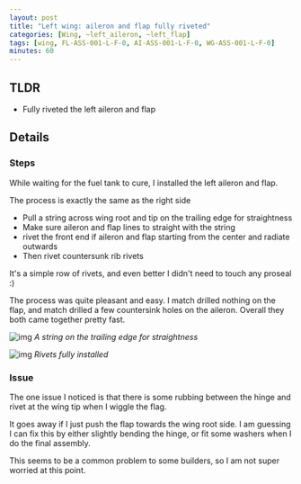 ```yaml
---
layout: post
title: "Left wing: aileron and flap fully riveted"
categories: [Wing, ~left_aileron, ~left_flap]
tags: [wing, FL-ASS-001-L-F-0, AI-ASS-001-L-F-0, WG-ASS-001-L-F-0]
minutes: 60
---
```


## TLDR

- Fully riveted the left aileron and flap

## Details

### Steps

While waiting for the fuel tank to cure, I installed the left aileron and flap.

The process is exactly the same as the right side

- Pull a string across wing root and tip on the trailing edge for straightness
- Make sure aileron and flap lines to straight with the string
- rivet the front end if aileron and flap starting from the center and radiate outwards
- Then rivet countersunk rib rivets

It's a simple row of rivets, and even better I didn't need to touch any proseal :)

The process was quite pleasant and easy. I match drilled nothing on the flap, and match drilled a few countersink holes on the aileron. Overall they both came together pretty fast.

![img](https://lh3.googleusercontent.com/pw/AP1GczNcLzCaC7-1E3rd8-W3hXaRfW8QlkDBf0IuL6kn4OKsW750u_5Eb6Blexkh8YyYRgbfx4mehBS8_BMuOirL72ZGzTP3XOfMk41MqezDva2TEvkMmY7_ouiwpqDG3857_DuhXi7IT5UzFezOAxB8qweNeg=w2174-h2888-s-no-gm?authuser=3)
_A string on the trailing edge for straightness_

![img](https://lh3.googleusercontent.com/pw/AP1GczNw6ZEJDNTpu0WIAV2zaecHHdzvonKZ4S7CIFaS2qf_j5IqizZ2c74vNXFoRUeWKbWDCyTAUOiX0AItJyST6c7HbiqY2-x7FVyDrb2nczdyrWJyvnQqD3fm16wAj6TwXJsNhryFAT_tuHsmYXSPaEW7nw=w3836-h2888-s-no-gm?authuser=3)
_Rivets fully installed_

### Issue

The one issue I noticed is that there is some rubbing between the hinge and rivet at the wing tip when I wiggle the flag.

It goes away if I just push the flap towards the wing root side. I am guessing I can fix this by either slightly bending the hinge, or fit some washers when I do the final assembly.

This seems to be a common problem to some builders, so I am not super worried at this point.
